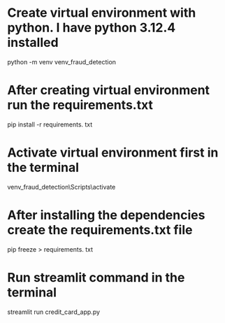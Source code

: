 # Create virtual environment with python. I have python 3.12.4 installed
python -m venv venv_fraud_detection

# After creating virtual environment run the requirements.txt
pip install -r requirements. txt

# Activate virtual environment first in the terminal
venv_fraud_detection\Scripts\activate

# After installing the dependencies create the requirements.txt file
pip freeze > requirements. txt 

# Run streamlit command in the terminal
streamlit run credit_card_app.py

